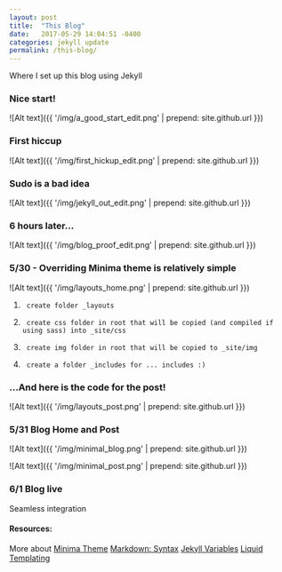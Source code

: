 ```yaml
---
layout: post
title:  "This Blog"
date:   2017-05-29 14:04:51 -0400
categories: jekyll update
permalink: /this-blog/
---
```

Where I set up this blog using Jekyll

### Nice start!
![Alt text]({{ '/img/a_good_start_edit.png' | prepend: site.github.url }})

### First hiccup
![Alt text]({{ '/img/first_hickup_edit.png' | prepend: site.github.url }})

### Sudo is a bad idea
![Alt text]({{ '/img/jekyll_out_edit.png' | prepend: site.github.url }})

### 6 hours later...
![Alt text]({{ '/img/blog_proof_edit.png' | prepend: site.github.url }})

### 5/30 - Overriding Minima theme is relatively simple
![Alt text]({{ '/img/layouts_home.png' | prepend: site.github.url }})
1.		create folder _layouts
2.		create css folder in root that will be copied (and compiled if using sass) into _site/css
3.		create img folder in root that will be copied to _site/img
4.		create a folder _includes for ... includes :)

### ...And here is the code for the post!
![Alt text]({{ '/img/layouts_post.png' | prepend: site.github.url }})


### 5/31 Blog Home and Post
![Alt text]({{ '/img/minimal_blog.png' | prepend: site.github.url }})

![Alt text]({{ '/img/minimal_post.png' | prepend: site.github.url }})


### 6/1 Blog live
Seamless integration

#### Resources:
More about [Minima Theme][minima-theme]
[Markdown: Syntax][markdown-syntax]
[Jekyll Variables][jekyll-variables]
[Liquid Templating][liquid-templating]


[minima-theme]: https://github.com/jekyll/minima
[markdown-syntax]: https://daringfireball.net/projects/markdown/syntax
[jekyll-variables]: https://jekyllrb.com/docs/variables/
[liquid-templating]: https://shopify.github.io/liquid/


